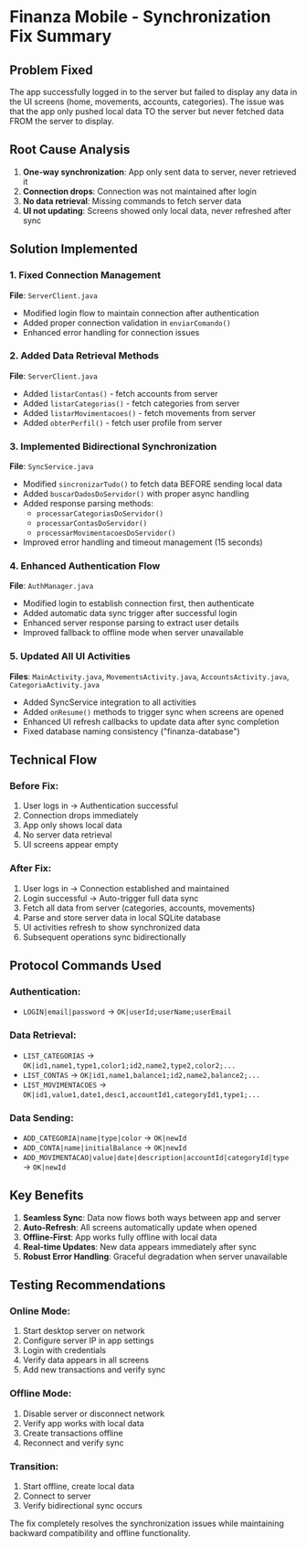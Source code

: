 # Finanza Mobile - Synchronization Fix Summary

## Problem Fixed
The app successfully logged in to the server but failed to display any data in the UI screens (home, movements, accounts, categories). The issue was that the app only pushed local data TO the server but never fetched data FROM the server to display.

## Root Cause Analysis
1. **One-way synchronization**: App only sent data to server, never retrieved it
2. **Connection drops**: Connection was not maintained after login
3. **No data retrieval**: Missing commands to fetch server data
4. **UI not updating**: Screens showed only local data, never refreshed after sync

## Solution Implemented

### 1. Fixed Connection Management
**File**: `ServerClient.java`
- Modified login flow to maintain connection after authentication
- Added proper connection validation in `enviarComando()`
- Enhanced error handling for connection issues

### 2. Added Data Retrieval Methods
**File**: `ServerClient.java`
- Added `listarContas()` - fetch accounts from server
- Added `listarCategorias()` - fetch categories from server  
- Added `listarMovimentacoes()` - fetch movements from server
- Added `obterPerfil()` - fetch user profile from server

### 3. Implemented Bidirectional Synchronization
**File**: `SyncService.java`
- Modified `sincronizarTudo()` to fetch data BEFORE sending local data
- Added `buscarDadosDoServidor()` with proper async handling
- Added response parsing methods:
  - `processarCategoriasDoServidor()`
  - `processarContasDoServidor()`
  - `processarMovimentacoesDoServidor()`
- Improved error handling and timeout management (15 seconds)

### 4. Enhanced Authentication Flow
**File**: `AuthManager.java`
- Modified login to establish connection first, then authenticate
- Added automatic data sync trigger after successful login
- Enhanced server response parsing to extract user details
- Improved fallback to offline mode when server unavailable

### 5. Updated All UI Activities
**Files**: `MainActivity.java`, `MovementsActivity.java`, `AccountsActivity.java`, `CategoriaActivity.java`
- Added SyncService integration to all activities
- Added `onResume()` methods to trigger sync when screens are opened
- Enhanced UI refresh callbacks to update data after sync completion
- Fixed database naming consistency ("finanza-database")

## Technical Flow

### Before Fix:
1. User logs in → Authentication successful
2. Connection drops immediately
3. App only shows local data
4. No server data retrieval
5. UI screens appear empty

### After Fix:
1. User logs in → Connection established and maintained
2. Login successful → Auto-trigger full data sync
3. Fetch all data from server (categories, accounts, movements)
4. Parse and store server data in local SQLite database
5. UI activities refresh to show synchronized data
6. Subsequent operations sync bidirectionally

## Protocol Commands Used

### Authentication:
- `LOGIN|email|password` → `OK|userId;userName;userEmail`

### Data Retrieval:
- `LIST_CATEGORIAS` → `OK|id1,name1,type1,color1;id2,name2,type2,color2;...`
- `LIST_CONTAS` → `OK|id1,name1,balance1;id2,name2,balance2;...`
- `LIST_MOVIMENTACOES` → `OK|id1,value1,date1,desc1,accountId1,categoryId1,type1;...`

### Data Sending:
- `ADD_CATEGORIA|name|type|color` → `OK|newId`
- `ADD_CONTA|name|initialBalance` → `OK|newId`
- `ADD_MOVIMENTACAO|value|date|description|accountId|categoryId|type` → `OK|newId`

## Key Benefits

1. **Seamless Sync**: Data now flows both ways between app and server
2. **Auto-Refresh**: All screens automatically update when opened
3. **Offline-First**: App works fully offline with local data
4. **Real-time Updates**: New data appears immediately after sync
5. **Robust Error Handling**: Graceful degradation when server unavailable

## Testing Recommendations

### Online Mode:
1. Start desktop server on network
2. Configure server IP in app settings
3. Login with credentials
4. Verify data appears in all screens
5. Add new transactions and verify sync

### Offline Mode:
1. Disable server or disconnect network
2. Verify app works with local data
3. Create transactions offline
4. Reconnect and verify sync

### Transition:
1. Start offline, create local data
2. Connect to server
3. Verify bidirectional sync occurs

The fix completely resolves the synchronization issues while maintaining backward compatibility and offline functionality.